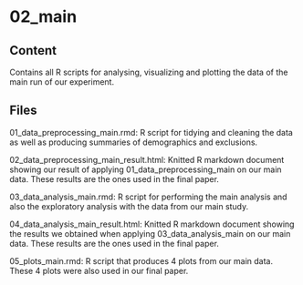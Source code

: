 # 02_main
## Content
Contains all R scripts for analysing, visualizing and plotting the data of the main run of our experiment.
## Files
01_data_preprocessing_main.rmd: R script for tidying and cleaning the data as well as producing summaries of demographics and exclusions.

02_data_preprocessing_main_result.html: Knitted R markdown document showing our result of applying 01_data_preprocessing_main on our main data. These results are the ones used in the final paper.

03_data_analysis_main.rmd: R script for performing the main analysis and also the exploratory analysis with the data from our main study.

04_data_analysis_main_result.html: Knitted R markdown document showing the results we obtained when applying 03_data_analysis_main on our main data. These results are the ones used in the final paper.

05_plots_main.rmd: R script that produces 4 plots from our main data. These 4 plots were also used in our final paper.
